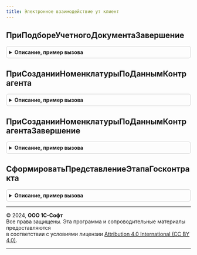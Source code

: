 ```yaml
---
title: Электронное взаимодействие ут клиент
---
```



## ПриПодбореУчетногоДокументаЗавершение
<details style="margin: 1em 0; padding: 0.5em; border: 1px solid #ccc; border-radius: 6px;">

<summary style="font-weight: bold; cursor: pointer;">Описание, пример вызова</summary>

```bsl

Процедура ПриПодбореУчетногоДокументаЗавершение(РезультатВопроса, ДополнительныеПараметры) Экспорт
```

Пример вызова
```bsl
ЭлектронноеВзаимодействиеУТКлиент.ПриПодбореУчетногоДокументаЗавершение(РезультатВопроса, ДополнительныеПараметры) 
```
</details>

## ПриСозданииНоменклатурыПоДаннымКонтрагента
<details style="margin: 1em 0; padding: 0.5em; border: 1px solid #ccc; border-radius: 6px;">

<summary style="font-weight: bold; cursor: pointer;">Описание, пример вызова</summary>

```bsl

Процедура ПриСозданииНоменклатурыПоДаннымКонтрагента(Знач НаборНоменклатурыКонтрагентов, Знач ОповещениеОЗавершении, СтандартнаяОбработка = Истина) Экспорт
```

Пример вызова
```bsl
ЭлектронноеВзаимодействиеУТКлиент.ПриСозданииНоменклатурыПоДаннымКонтрагента(НаборНоменклатурыКонтрагентов, ОповещениеОЗавершении, СтандартнаяОбработка);
```
</details>

## ПриСозданииНоменклатурыПоДаннымКонтрагентаЗавершение
<details style="margin: 1em 0; padding: 0.5em; border: 1px solid #ccc; border-radius: 6px;">

<summary style="font-weight: bold; cursor: pointer;">Описание, пример вызова</summary>

```bsl

Процедура ПриСозданииНоменклатурыПоДаннымКонтрагентаЗавершение(Знач НоменклатураСсылка, ДополнительныеПараметры) Экспорт
```

Пример вызова
```bsl
ЭлектронноеВзаимодействиеУТКлиент.ПриСозданииНоменклатурыПоДаннымКонтрагентаЗавершение(НоменклатураСсылка, ДополнительныеПараметры) 
```
</details>

## СформироватьПредставлениеЭтапаГосконтракта
<details style="margin: 1em 0; padding: 0.5em; border: 1px solid #ccc; border-radius: 6px;">

<summary style="font-weight: bold; cursor: pointer;">Описание, пример вызова</summary>

```bsl

// Формирует представление этапа госконтракта для отображения в формах документов.
//
// Параметры:
//  Данные - см. ЭлектронноеВзаимодействиеУТВызовСервера.СформироватьПредставлениеЭтапаГосконтракта.Данные
//
// Возвращаемое значение:
//  Строка - см. ЭлектронноеВзаимодействиеУТВызовСервера.СформироватьПредставлениеЭтапаГосконтракта
//
Функция СформироватьПредставлениеЭтапаГосконтракта(Данные) Экспорт
```

Пример вызова
```bsl
Результат = ЭлектронноеВзаимодействиеУТКлиент.СформироватьПредставлениеЭтапаГосконтракта(Данные) 
```
</details>

---

© 2024, **ООО 1С-Софт**  
Все права защищены. Эта программа и сопроводительные материалы предоставляются  
в соответствии с условиями лицензии [Attribution 4.0 International (CC BY 4.0)](https://creativecommons.org/licenses/by/4.0/legalcode).

---
